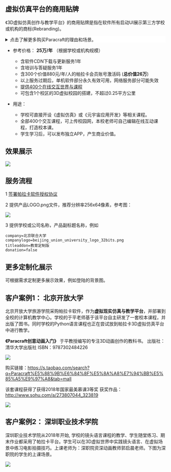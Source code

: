 ## 虚拟仿真平台的商用贴牌
《3D虚拟仿真创作与教学平台》的商用贴牌是指在软件所有启动UI展示第三方学校或机构的商标(Rebranding)。

<details style="background-color:white">
  <summary>点击了解更多购买Paracraft的理由和场景。</summary><p>

### 1. 解决什么大行业和大问题（归类）
- 大类：《互联网 + 教育》 课程内容的生产力工具。
- 小类：信息科技、编程教学、AI教学、职业教育。

**现有智慧教育的开发工具的问题：**
- 1-1 国家的智慧教育平台 https://www.smartedu.cn/ 上的大部分内容还是传统的PPT+说课视频的模式。学生很难保持兴趣和自主学习。
- 1-2 国家智慧教育平台中的高等教育和职业教育的上万节虚拟现实课程，**99%使用unity等国外的商业化开发工具制作**，大都没有付费，存在版权风险。
- 1-3 国家智慧教育平台中的虚拟现实课程需要下载国外的软件运行环境和大量美术资源才能浏览课件，每节课首次加载需要2-10分钟，访问效率比传统的视频低百倍，浪费千万学生的上课时间。
- 1-4 学生和老师需要掌握unity, autodesk maya, visual studio, git等大量国外的工具才能开发出课程。对于非计算机专业的学生，学习门槛高。很多老师会选择外包课程制作给第三方公司，但是缺点是自己无法像PPT一样自由更改，往往课程的效果与老师的期望不一致。
- 1-5 国家平台中的上万节虚拟现实课程的3D教学素材资源无法在学校间共享，同样的课程不同学校在重复开发，相互无法借鉴，造成大量人力资源的浪费，不便于课程的迭代开发。


### 2. 帕拉卡的价值
- 2-1 帕拉卡可以让用户创作任意复杂的3D动画和3D程序，非常适合开发生动的自主学习课件。
- 2-2 帕拉卡是完全自主知识产权的，用国产编程语言研发的虚拟现实创作平台，开源200万行代码。（取代unity，autodesk的独特定位）
- 2-3 独创互联网AI互动教学系统，基于流媒体技术让虚拟现实课程在手机微信、电脑浏览器上可以1秒打开，无需安装插件，无需漫长的加载，1秒开始学习。
- 2-4 [提供400个在线交互世界与课程](/official/open/lessons/index)，1-2周内，学生就可以快速掌握并开始创造属于自己的作品。
- 2-5 教学素材资源可共享。别人的作品就是最好的老师。我们用区块链技术保护所有历史版本的知识产权，并让用户永远可以站在巨人的肩膀上创作。

### 3. 帕拉卡对于一个区域的教学推广方案
- 3-1. **校本课程**: 职业学校可直接开设《虚拟仿真》或《元宇宙应用开发》等相关课程，培养更多具有动手能力的科技人才。提供400多个互动世界和电子教案，以及课件的在线编辑器。
- 3-2. **虚拟校园**：在虚拟世界中，给每个学校分配一个虚拟校园区域。本质上，是一个学校的虚拟现实的教学平台（备课、授课、作品），更是一个学校虚拟现实与人工智能教育实践平台和成果发布和展示平台。
- 3-3. 解决方案费用不高，我们希望做大范围的生产力工具的普及和国产化替换。
  
### 服务列表：  
- 基础功能免费：我们尽最大可能保证**个人非商业用户**，在**自主学习**时，软件是免费的。
- 内容与服务：帕拉卡提供了丰富的资源共享平台，以及个人作品的存储与高速分享和发布服务。这些功能需要使用服务器资源，因此采用会员方式收费。
- 教学功能：班级管理、课堂管理、多人协作教学与创作、以及课程世界分享与权限管理等线上、线下的非自主学习功能是收费的。价格请联系区域商务。
- 商用贴牌：在软件所有启动UI展示第三方公司的LOGO (Rebranding) 可联系商务。根据用户规模，价格为在25万/年左右, 我们提供软件的CDN下载与版本更新与稳定性服务。[点击查看详情](/official/open/solutions/rebranding)
- 商用授权：发布可商业化的独立APP。收入100万以内免费， 100万以上收取5%的收入分成。如需购买技术支持，可联系商务。注意软件不可与帕拉卡竞争或提供类似服务。[点击查看协议](https://keepwork.com/official/open/sales/paracraft_license)
- 中小学：我们为全国中小学提供免费的普惠课程，并在上学时段开放部分会员功能。 请老师联系当地商务。
- 课程研发与联运合作：我们支持授权开发、委托我们开发和联合开发课程。请联系商务。
  
</p></details>

- 参考价格： **25万/年** （根据学校或机构规模）
   - 含软件CDN下载与更新服务1年
   - 含培训与答疑服务1年
   - 含300个价值880元/年/人的帕拉卡会员账号激活码 (**总价值26万**)
   - 以上服务过期后，单机软件部分永久有效可用，网络服务部分可能失效
   - [提供400个在线交互世界与课程](/official/open/lessons/index)
   - 可包含1个校区的3D虚拟校园的搭建，不超过0.25平方公里

- 用途：
   - 学校可直接开设《虚拟仿真》或《元宇宙应用开发》等相关课程。
   - 全部400个交互课程，可上传校园网，本校老师可自己编辑在线互动课程，打造校本课。
   - 学生学习后，可以发布独立APP，产生商业价值。

## 效果展示
 
![](https://api.keepwork.com/ts-storage/siteFiles/23252/raw#1665711186900image.png)

## 服务流程

1 [签署帕拉卡软件授权协议](https://keepwork.com/official/open/sales/paracraft_rebranding)

2 提供产品LOGO.png文件，推荐分辨率256x64像素，参考图：

  ![](https://api.keepwork.com/ts-storage/siteFiles/23251/raw#1665710903035image.png)

3 提供学校或公司名称，产品副标题名称，例如
```
company=北京联合大学
companylogo=beijing_union_university_logo_32bits.png
titleaddon=教育定制版
donation=false
```

## 更多定制化展示
可根据需求定制更多展示效果，例如登陆的背景图。

## 客户案例1： 北京开放大学

北京开放大学旅游学院采购帕拉卡软件，作为**虚拟现实仿真与教学平台**，并部署到全校的计算机教学中心。学校的于平老师基于该平台自主研发了一套校本课程，并出版了图书。同时学校的Python语言课程也正在尝试放到帕拉卡3D虚拟仿真平台中进行教学。

**《Paracraft创意动画入门》**
于平教授编写的专注3D动画创作的教科书。
出版社： 清华大学出版社
ISBN：9787302484226

![](https://api.keepwork.com/ts-storage/siteFiles/20914/raw#1628253316641image.png)

购买链接：https://s.taobao.com/search?q=Paracraft%E5%88%9B%E6%84%8F%E5%8A%A8%E7%94%BB%E5%85%A5%E9%97%A8&tab=mall

该套课程获得了获得2018年国家最美慕课3等奖
获奖作品：http://www.sohu.com/a/273807044_323819

![](https://api.keepwork.com/ts-storage/siteFiles/23253/raw#1665712372609image.png)
 
## 客户案例2： 深圳职业技术学院

深圳职业技术学院从2018年开始, 学校的镜头语言课程的教学、学生随堂练习、期末作业都采用了帕拉卡平台。学生可以在3D虚拟世界中实践镜头语言、在虚拟场景中练习电影拍摄技巧。上课老师为：深职院资深动画教师郭启晨老师。下图为深职院的学生的上课场景。

![](https://api.keepwork.com/ts-storage/siteFiles/23254/raw#1665712549161image.png)
